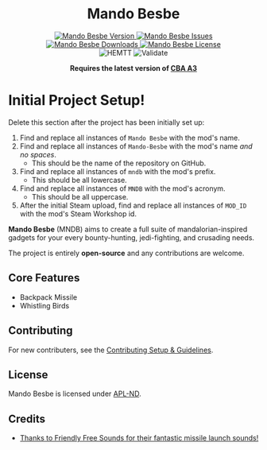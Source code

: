 <!-- If you want to make changes to this README, you need to also modify the README.md in the docs folder as well -->

<h1 align="center">Mando Besbe</h1>
<p align="center">
    <a href="https://github.com/CmdrGree/Mando-Besbe/releases/latest">
        <img src="https://img.shields.io/badge/Version-0.0.0-blue?style=flat-square" alt="Mando Besbe Version">
    </a>
    <a href="https://github.com/CmdrGree/Mando-Besbe/issues">
        <img src="https://img.shields.io/github/issues-raw/CmdrGree/Mando-Besbe.svg?style=flat-square&label=Issues" alt="Mando Besbe Issues">
    </a>
    <a href="https://steamcommunity.com/sharedfiles/filedetails/?id=MOD_ID">
        <img src="https://img.shields.io/steam/downloads/MOD_ID.svg?style=flat-square&label=Downloads" alt="Mando Besbe Downloads">
    </a>
    <a href="https://github.com/CmdrGree/Mando-Besbe/blob/master/LICENSE">
        <img src="https://img.shields.io/badge/License-APL ND-red?style=flat-square" alt="Mando Besbe License">
    </a>
    <br>
    <img src="https://img.shields.io/github/actions/workflow/status/CmdrGree/Mando-Besbe/hemtt.yml?style=flat-square&label=HEMTT" alt="HEMTT">
    <img src="https://img.shields.io/github/actions/workflow/status/CmdrGree/Mando-Besbe/arma.yml?style=flat-square&label=Validate" alt="Validate">
</p>

<p align="center">
    <b>Requires the latest version of <a href="https://github.com/CBATeam/CBA_A3/releases/latest">CBA A3</a></b>
</p>

# Initial Project Setup!
Delete this section after the project has been initially set up:
1. Find and replace all instances of `Mando Besbe` with the mod's name.
2. Find and replace all instances of `Mando-Besbe` with the mod's name *and no spaces*.
   - This should be the name of the repository on GitHub.
3. Find and replace all instances of `mndb` with the mod's prefix.
   - This should be all lowercase.
4. Find and replace all instances of `MNDB` with the mod's acronym.
   - This should be all uppercase.
5. After the initial Steam upload, find and replace all instances of `MOD_ID` with the mod's Steam Workshop id.

**Mando Besbe** (MNDB) aims to create a full suite of mandalorian-inspired gadgets for your every bounty-hunting, jedi-fighting, and crusading needs.

The project is entirely **open-source** and any contributions are welcome.

## Core Features
- Backpack Missile
- Whistling Birds

## Contributing
For new contributers, see the [Contributing Setup & Guidelines](./.github/CONTRIBUTING.md).

## License
Mando Besbe is licensed under [APL-ND](./LICENSE.md).

## Credits
- [Thanks to Friendly Free Sounds for their fantastic missile launch sounds!](https://www.youtube.com/@FriendlyFreeSounds)